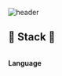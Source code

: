 ![header](https://capsule-render.vercel.app/api?type=venom&height=300&color=002b10&text=SongInseo's%20Github&section=header&reversal=true&textBg=false&fontColor=4dff8e&fontSize=80&fontAlign=50&animation=blinking)

## 🔨 Stack 🔨
<div style="display:flex; flex-direction:column; align-items:flex-start;">
<p><strong>Language</strong></p>
<div>
  <img src="
</div>
